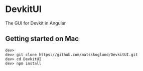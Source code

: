 # DevkitUI
The GUI for Devkit in Angular

## Getting started on Mac
```
dev>
dev> git clone https://github.com/matsskoglund/DevkitUI.git
dev> cd DevkitUI
dev> npm install
```

